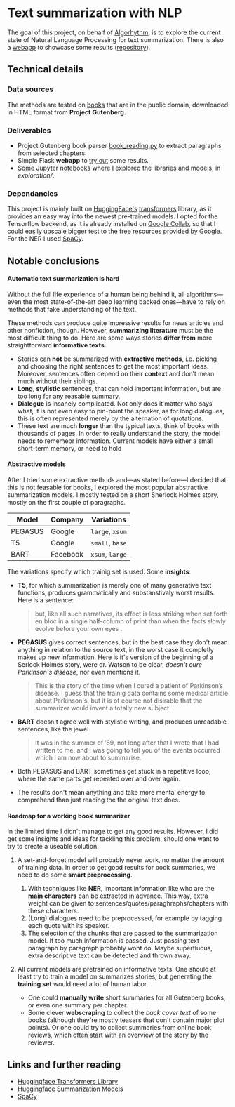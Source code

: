 # Text summarization with NLP

The goal of this project, on behalf of [Algorhythm](https://algorhythm.be/), is to explore the current state of Natural Language Processing for text summarization. There is also a [webapp](https://brams-book-summarizer.herokuapp.com) to showcase some results ([repository](https://github.com/brmdv/summarization-webapp/)).

## Technical details

### Data sources

The methods are tested on [books](https://www.gutenberg.org/) that are in the public domain, downloaded in HTML format from **Project Gutenberg**.  

### Deliverables

- Project Gutenberg book parser [book_reading.py](book_reading.py)  to extract paragraphs from selected chapters.
- Simple Flask **webapp** to [try out](https://brams-book-summarizer.herokuapp.com) some results.
- Some Jupyter notebooks where I explored the libraries and models, in _exploration/_.

### Dependancies

This project is mainly built on [HuggingFace's](https://huggingface.co/) [transformers](https://github.com/huggingface/transformers) library, as it provides an easy way into the newest pre-trained models. I opted for the Tensorflow backend, as it is already installed on [Google Collab](), so that I could easily upscale bigger test to the free resources provided by Google. For the NER I used [SpaCy](https://www.spacy.io/). 

## Notable conclusions

#### Automatic text summarization is hard

Without the full life experience of a human being behind it, all algorithms—even the most state-of-the-art deep learning backed ones—have to rely on methods that fake understanding of the text.

These methods can produce quite impressive results for news articles and other nonfiction, though. However, **summarizing literature** must be the most difficult thing to do. Here are some ways stories **differ from** more straightforward **informative texts.**

- Stories can **not** be summarized with **extractive methods**, i.e. picking and choosing the right sentences to get the most important ideas. Moreover, sentences often depend on their **context** and don’t mean much without their siblings.
- **Long**, **stylistic** sentences, that can hold important information, but are too long for any reasable summary.
- **Dialogue** is insanely complicated. Not only does it matter who says what, it is not even easy to pin-point the speaker, as for long dialogues, this is often represented merely by the alternation of quotations.
- These text are much **longer** than the typical texts, think of books with thousands of pages. In order to really understand the story, the model needs to rememebr information. Current models have either a small short-term memory, or need to hold 

#### Abstractive models

After I tried some extractive methods and—as stated before—I decided that this is not feasable for books, I explored  the most popular abstractive summarization models. I mostly tested on a short Sherlock Holmes story, mostly on the first couple of paragraphs.  

| Model   | Company  | Variations      |
| ------- | -------- | --------------- |
| PEGASUS | Google   | `large`, `xsum` |
| T5      | Google   | `small`, `base` |
| BART    | Facebook | `xsum`, `large` |

The variations specify which trainig set is used. Some **insights**:

* **T5**, for which summarization is merely one of many generative text functions, produces grammatically and substanstivaly worst results. Here is a sentence: 
  
  > but, like all such narratives, its effect is less striking when set forth en bloc in a single half-column of print than when the facts slowly evolve before your own eyes .
* **PEGASUS** gives correct sentences, but in the best case they don't mean anything in relation to the source text, in the worst case it completly makes up new information. Here is it's version of the beginning of a Serlock Holmes story, were dr. Watson to be clear, *doesn't cure Parkinson's disease*, nor even mentions it.
  
  > This is the story of the time when I cured a patient of Parkinson’s disease.
  > I guess that the trainig data contains some medical article about Parkinson's, but it is of course not disirable that the summarizer would invent a totally new subject. 
* **BART** doesn't agree well with stylistic writing, and produces unreadable sentences, like the jewel
  
  > It was in the summer of ’89, not long after that I wrote that I had written to me, and I was going to tell you of the events occurred which I am now about to summarise. 
* Both PEGASUS and BART sometimes get stuck in a repetitive loop, where the same parts get repeated over and over again.
* The results don't mean anything and take more mental energy to comprehend than just reading the the original text does.

#### Roadmap for a working book summarizer

In the limited time I didn't manage to get any good results. However, I did get some insights and ideas for tackling this problem, should one want to try to create a useable solution. 

1. A set-and-forget model will probably never work, no matter the amount of training data. In order to get good results for book summaries, we need to do some **smart preprocessing**.
   
   1. With techniques like **NER**, important information like who are the **main characters** can be extracted in advance. This way, extra weight can be given to sentences/quotes/paraghraphs/chapters with these characters.
   2. (Long) dialogues need to be preprocessed, for example by tagging each quote with its speaker. 
   3. The selection of the chunks that are passed to the summarization model. If too much information is passed. Just passing text paragraph by paragraph probably wont do. Maybe superfluous, extra descriptive text can be detected and thrown away. 

2. All current models are pretrained on informative texts. One should at least try to train a model on summarizes stories, but generating the **training set** would need a lot of human labor. 
   * One could **manually write** short summaries for all Gutenberg books, or even one summary per chapter.
   * Some clever **webscraping** to collect the *back cover text* of some books (although they're mostly teasers that don't contain major plot points). Or one could try to collect summaries from online book reviews, which often start with an overview of the story by the reviewer. 

## Links and further reading

* [Huggingface Transformers Library](https://github.com/huggingface/transformers)
* [Huggingface Summarization Models](https://huggingface.co/models?pipeline_tag=summarization) 
* [SpaCy]()
